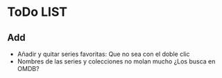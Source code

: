 # ToDo LIST

## Add

- Añadir y quitar series favoritas: Que no sea con el doble clic
- Nombres de las series y colecciones no molan mucho ¿Los busca en OMDB?

